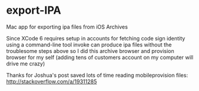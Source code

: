 # export-IPA
Mac app for exporting ipa files from iOS Archives

Since XCode 6 requires setup in accounts for fetching code sign identity
using a command-line tool invoke can produce ipa files without the troublesome steps above
so I did this archive browser and provision browser for my self
(adding tens of customers account on my computer will drive me crazy)

Thanks for Joshua's post saved lots of time reading mobileprovision files:
http://stackoverflow.com/a/19311285

